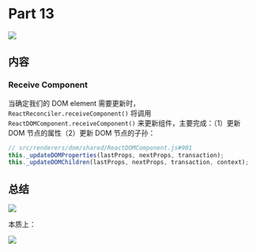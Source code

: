 # Part 13

![](https://rawgit.com/Bogdan-Lyashenko/Under-the-hood-ReactJS/master/stack/images/13/part-13.svg)

## 内容

### Receive Component

当确定我们的 DOM element 需要更新时，`ReactReconciler.receiveComponent()` 将调用 `ReactDOMComponent.receiveComponent()` 来更新组件，主要完成：（1）更新 DOM 节点的属性（2）更新 DOM 节点的子孙：

```js
// src/renderers/dom/shared/ReactDOMComponent.js#901
this._updateDOMProperties(lastProps, nextProps, transaction);
this._updateDOMChildren(lastProps, nextProps, transaction, context);
```

## 总结

![](https://rawgit.com/Bogdan-Lyashenko/Under-the-hood-ReactJS/master/stack/images/13/part-13-B.svg)



本质上：

![](https://rawgit.com/Bogdan-Lyashenko/Under-the-hood-ReactJS/master/stack/images/13/part-13-C.svg)